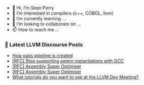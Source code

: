 - 👋 Hi, I’m Sean Perry
- 👀 I’m interested in compilers (c++, COBOL, llvm)
- 🌱 I’m currently learning ...
- 💞️ I’m looking to collaborate on ...
- 📫 How to reach me ...

<!---
s66perry/s66perry is a ✨ special ✨ repository because its `README.md` (this file) appears on your GitHub profile.
You can click the Preview link to take a look at your changes.
--->
### 📕 Latest LLVM Discourse Posts

<!-- DISCOURSE-LLVM:START -->
- [How pass pipeline is created](https://discourse.llvm.org/t/how-pass-pipeline-is-created/71408#post_1)
- [[RFC] Stop supporting extern instantiations with GCC](https://discourse.llvm.org/t/rfc-stop-supporting-extern-instantiations-with-gcc/71277#post_9)
- [[RFC] Assembly Super Optimiser](https://discourse.llvm.org/t/rfc-assembly-super-optimiser/71365#post_7)
- [[RFC] Assembly Super Optimiser](https://discourse.llvm.org/t/rfc-assembly-super-optimiser/71365#post_6)
- [What tutorials do you want to see at the LLVM Dev Meeting?](https://discourse.llvm.org/t/what-tutorials-do-you-want-to-see-at-the-llvm-dev-meeting/71371#post_11)
<!-- DISCOURSE-LLVM:END -->
